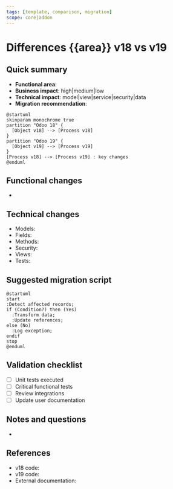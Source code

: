 ```yaml
---
tags: [template, comparison, migration]
scope: core|addon
---
```

# Differences {{area}} v18 vs v19

## Quick summary
- **Functional area**:
- **Business impact**: high|medium|low
- **Technical impact**: model|view|service|security|data
- **Migration recommendation**:

```plantuml
@startuml
skinparam monochrome true
partition "Odoo 18" {
  [Object v18] --> [Process v18]
}
partition "Odoo 19" {
  [Object v19] --> [Process v19]
}
[Process v18] --> [Process v19] : key changes
@enduml
```

## Functional changes
-

## Technical changes
- Models:
- Fields:
- Methods:
- Security:
- Views:
- Tests:

## Suggested migration script
```plantuml
@startuml
start
:Detect affected records;
if (Condition?) then (Yes)
  :Transform data;
  :Update references;
else (No)
  :Log exception;
endif
stop
@enduml
```

## Validation checklist
- [ ] Unit tests executed
- [ ] Critical functional tests
- [ ] Review integrations
- [ ] Update user documentation

## Notes and questions
-

## References
- v18 code:
- v19 code:
- External documentation:
